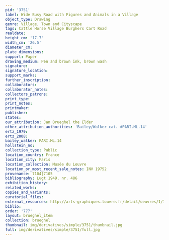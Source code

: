 ```yaml
---
pid: '3751'
label: Wide Busy Road with Figures and Animals in a Village
object_type: Drawing
genre: Village, Town and Cityscape
tags: Cattle Horse Village Burghers Cart Road
realdate: 
height_cm: '17.7'
width_cm: '26.5'
diameter_cm: 
plate_dimensions: 
support: Paper
drawing_medium: Pen and brown ink, brown wash
signature: 
signature_location: 
support_marks: 
further_inscription: 
collaborators: 
collaborator_notes: 
collectors_patrons: 
print_type: 
print_notes: 
printmaker: 
publisher: 
states: 
our_attribution: Jan Brueghel the Elder
other_attribution_authorities: 'Bailey/Walker cat. #PARI.ML.14'
ertz_1979: 
ertz_2008: 
bailey_walker: PARI.ML.14
hollstein_no: 
collection_type: Public
location_country: France
location_city: Paris
location_collection: Musée du Louvre
location_or_most_recent_sale_notes: INV 19752
provenance: 7104|7105
bibliography: Lugt 1949, nr. 486
exhibition_history: 
related_works: 
copies_and_variants: 
curatorial_files: 
external_resources: http://arts-graphiques.louvre.fr/detail/oeuvres/1/109894-Large-route-animee-de-figures-et-danimaux-dans-un-village
biblio: 
order: '777'
layout: brueghel_item
collection: brueghel
thumbnail: img/derivatives/simple/3751/thumbnail.jpg
full: img/derivatives/simple/3751/full.jpg
---
```

